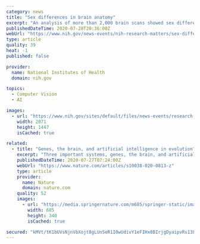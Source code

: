 ```yaml
---
category: news
title: "Sex differences in brain anatomy"
excerpt: "An analysis of more than 2,000 brain scans showed sex differences in the volume of certain regions in the human brain that may contribute to differences in brain disease and behavior."
publishedDateTime: 2020-07-28T20:36:00Z
webUrl: "https://www.nih.gov/news-events/nih-research-matters/sex-differences-brain-anatomy"
type: article
quality: 39
heat: -1
published: false

provider:
  name: National Institutes of Health
  domain: nih.gov

topics:
  - Computer Vision
  - AI

images:
  - url: "https://www.nih.gov/sites/default/files/news-events/research-matters/2020/20200728-sexes.jpg"
    width: 2071
    height: 1447
    isCached: true

related:
  - title: "Genes, the brain, and artificial intelligence in evolution"
    excerpt: "Three important systems, genes, the brain, and artificial intelligence (especially deep learning) have similar goals, namely, the maximization of likelihood or minimization of cross-entropy. Animal brains have evolved through predator-prey interactions in which maximizing survival probability and transmission of genes to offspring were the main objectives."
    publishedDateTime: 2020-07-27T07:24:00Z
    webUrl: "https://www.nature.com/articles/s10038-020-0813-z"
    type: article
    provider:
      name: Nature
      domain: nature.com
    quality: 52
    images:
      - url: "https://media.springernature.com/m685/springer-static/image/art%3A10.1038%2Fs10038-020-0813-z/MediaObjects/10038_2020_813_Fig1_HTML.png"
        width: 685
        height: 340
        isCached: true

secured: "kMVt/tK1bUVsNjnVbXojt8gLUnSeR1I0wUdivY1eFIHx8BIrjgDyaipvRs13L8X376imSEk/vq9YW72VrmoGVamXn6OmTifDaQpALCw7X0zdXuFLQim//SpI2gYz+NZTTMnmMghSmc/OqNMtWy8i4dgDsecHHT5/VtYlt3Y/qkEe7vCWdAlQWt2u6mHNZTnqU858LvfjBJEjXiiF5R2xd6Zjm2knzXdKTh73EjKoCZx0FtR9DnCPvFkPmIi147meYDKKvlzhL2gcY5WkEHFZ2ZKW8bdFC+sXbh9EnJ4dyWVWTH9itFbIgOfbDvJ6qBiDnUnw97HAWz9f9XDoUJpDbw==;Ot1G5kbVSZeF/I5YE5pFTw=="
---
```


